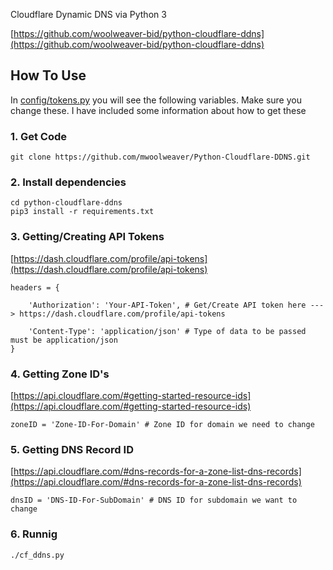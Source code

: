 Cloudflare Dynamic DNS via Python 3

[https://github.com/woolweaver-bid/python-cloudflare-ddns](https://github.com/woolweaver-bid/python-cloudflare-ddns)

## How To Use 

In [config/tokens.py](https://github.com/woolweaver-bid/python-cloudflare-ddns/blob/master/config/tokens.py) you will see the following variables. Make sure you change these. I have included some information about how to get these

### 1. Get Code
```
git clone https://github.com/mwoolweaver/Python-Cloudflare-DDNS.git
```

### 2. Install dependencies
```
cd python-cloudflare-ddns
pip3 install -r requirements.txt
```

### 3. Getting/Creating API Tokens

[https://dash.cloudflare.com/profile/api-tokens](https://dash.cloudflare.com/profile/api-tokens)

```
headers = {

    'Authorization': 'Your-API-Token', # Get/Create API token here ---> https://dash.cloudflare.com/profile/api-tokens

    'Content-Type': 'application/json' # Type of data to be passed must be application/json
}
```

### 4. Getting Zone ID's 

[https://api.cloudflare.com/#getting-started-resource-ids](https://api.cloudflare.com/#getting-started-resource-ids)

```
zoneID = 'Zone-ID-For-Domain' # Zone ID for domain we need to change
```

### 5. Getting DNS Record ID 

[https://api.cloudflare.com/#dns-records-for-a-zone-list-dns-records](https://api.cloudflare.com/#dns-records-for-a-zone-list-dns-records)

```
dnsID = 'DNS-ID-For-SubDomain' # DNS ID for subdomain we want to change
```

### 6. Runnig
```
./cf_ddns.py
```
